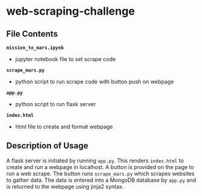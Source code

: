 # web-scraping-challenge
## File Contents

**`mission_to_mars.ipynb`**
- jupyter notebook file to set scrape code

**`scrape_mars.py`**
- python script to run scrape code with button push on webpage

**`app.py`**
- python script to run flask server

**`index.html`**
- html file to create and format webpage

## Description of Usage

A flask server is initiated by running `app.py`. This renders `index.html` to create and run a webpage in localhost. A button is provided on the page to run a web scrape. The button runs `scrape_mars.py` which scrapes websites to gather data. The data is entered into a MongoDB database by `app.py` and is returned to the webpage using jinja2 syntax.
